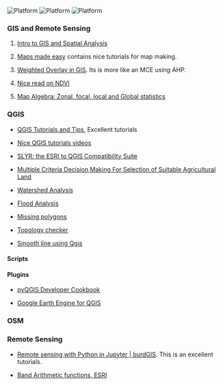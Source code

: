 ![Platform](https://img.shields.io/badge/Topic-GIS-orange.svg?longCache=true)
![Platform](https://img.shields.io/badge/Software-QGIS-green.svg?longCache=true)
![Platform](https://img.shields.io/badge/WebMapping-OSM-blue.svg?longCache=true)

### GIS and  Remote Sensing

1. [Intro to GIS and Spatial Analysis](https://mgimond.github.io/Spatial/index.html)

1. [Maps made easy](https://support.dronesmadeeasy.com/hc/en-us/categories/200507805-Maps-Made-Easy) contains nice tutorials for map making.

1. [Weighted Overlay in GIS](https://www.youtube.com/watch?v=qyNkZ2FRLb8). Its is more like an MCE using AHP.

1. [Nice read on NDVI](https://en.wikipedia.org/wiki/Normalized_difference_vegetation_index#Rationale)

1. [Map Algebra: Zonal, focal, local and Global statistics](https://gisgeography.com/map-algebra-global-zonal-focal-local/)


### QGIS
- [QGIS Tutorials and Tips](https://www.qgistutorials.com/en/), Excellent tutorials
- [Nice QGIS tutorials videos](https://www.youtube.com/user/soloharthal)
- [SLYR: the ESRI to QGIS Compatibility Suite](https://north-road.com/slyr/)
- [Multiple Criteria Decision Making For Selection of Suitable Agricultural Land](https://www.youtube.com/watch?v=TDwg8Wi5rYs)

- [Watershed Analysis]()

- [Flood Analysis](https://www.youtube.com/watch?v=qZBi3vGBzI8&feature=youtu.be&fbclid=IwAR0OYRvQweUwi0mkbbCmDRX9rmdS4LCP45MyLkKXI3oWbW6geony8_rEZ-8)


- [Missing polygons](http://monde-geospatial.com/three-ways-of-creating-missing-polygons-from-holes-using-qgis/)

- [Topology checker](https://www.youtube.com/watch?v=HKDiOtoAMz0)
- [Smooth line using Qgis](https://www.youtube.com/watch?v=GLt3qTkr6l4)


#### Scripts

#### Plugins
- [pyQGIS Developer Cookbook](https://docs.qgis.org/testing/en/docs/pyqgis_developer_cookbook/)

- [Google Earth Engine for QGIS](https://gee-community.github.io/qgis-earthengine-plugin/)




### OSM


### Remote Sensing

- [Remote sensing with Python in Jupyter | burdGIS](https://www.youtube.com/watch?v=OsgZSlv4t-U&feature=emb_logo). This is an excellent tutorials.

- [Band Arithmetic functions, ESRI](https://pro.arcgis.com/en/pro-app/help/data/imagery/band-arithmetic-function.htm)
